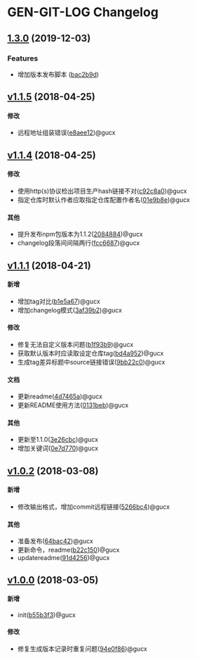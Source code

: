 # GEN-GIT-LOG Changelog

## [1.3.0](https://github.com/GiantZero-x/proj-gen-git-log/compare/v1.2.4...v1.3.0) (2019-12-03)


### Features

* 增加版本发布脚本 ([bac2b9d](https://github.com/GiantZero-x/proj-gen-git-log/commit/bac2b9d14620461a19ca818d0716dfe0d2935829))



## [v1.1.5](http://github.com/guchongxi/gen-git-log/compare/v1.1.4...v1.1.5) (2018-04-25)
#### 修改
* 远程地址组装错误([e8aee12](http://github.com/guchongxi/gen-git-log/commit/e8aee127277671b82d4346ec6fb4cba8b4622cf4))@gucx


## [v1.1.4](http://github.com/guchongxi/gen-git-log/compare/v1.1.1...v1.1.4) (2018-04-25)
#### 修改
* 使用http(s)协议检出项目生产hash链接不对([c92c8a0](http://github.com/guchongxi/gen-git-log/commit/c92c8a07c72ff62acff82b8c24bfb7500e36be27))@gucx
* 指定仓库时默认作者应取指定仓库配置作者名([01e9b8e](http://github.com/guchongxi/gen-git-log/commit/01e9b8e5a84b4e2307f3767a893ef2f113384b31))@gucx

#### 其他
* 提升发布npm包版本为1.1.2([2084884](http://github.com/guchongxi/gen-git-log/commit/20848844264539aed166a036bd8919c4f7fe94a5))@gucx
* changelog段落间间隔两行([fcc6687](http://github.com/guchongxi/gen-git-log/commit/fcc66874e4d8b4bd2697019fa6e8fe0d49c3905c))@gucx


## [v1.1.1](http://github.com/guchongxi/gen-git-log/compare/v1.0.2...v1.1.1) (2018-04-21)
#### 新增
* 增加tag对比([b1e5a67](http://github.com/guchongxi/gen-git-log/commit/b1e5a67b4422b8261cea4ac0c7c750686afeb763))@gucx
* 增加changelog模式([3af39b2](http://github.com/guchongxi/gen-git-log/commit/3af39b209802737bec5089140f35e87ddca43971))@gucx

#### 修改
* 修复无法自定义版本问题([b1f93b9](http://github.com/guchongxi/gen-git-log/commit/b1f93b9cfdbd246b93b09c64f040169cbd06751e))@gucx
* 获取默认版本时应读取设定仓库tag([bd4a952](http://github.com/guchongxi/gen-git-log/commit/bd4a9521286c15d00d927bb097beb1aec01089fd))@gucx
* 生成tag差异标题中source链接错误([9bb22c0](http://github.com/guchongxi/gen-git-log/commit/9bb22c0d4ad824967261380bc8e557401158ae48))@gucx

#### 文档
* 更新readme([4d7465a](http://github.com/guchongxi/gen-git-log/commit/4d7465afca637eb76ad74c7963eff46048434e79))@gucx
* 更新README使用方法([0131beb](http://github.com/guchongxi/gen-git-log/commit/0131beb31873b63376f0c6358a7d0091bdd9bf03))@gucx

#### 其他
* 更新至1.1.0([3e26cbc](http://github.com/guchongxi/gen-git-log/commit/3e26cbc840844684456a8fd941cd397153d65cba))@gucx
* 增加关键词([0e7d770](http://github.com/guchongxi/gen-git-log/commit/0e7d77067d8ab7d457a5c5d4f032b14cfabe83bb))@gucx


## [v1.0.2](http://github.com/guchongxi/gen-git-log/compare/v1.0.0...v1.0.2) (2018-03-08)
#### 新增
* 修改输出格式，增加commit远程链接([5266bc4](http://github.com/guchongxi/gen-git-log/commit/5266bc430fc0a5b0198f9e3ea299b4a42c52e6db))@gucx

#### 其他
* 准备发布([64bac42](http://github.com/guchongxi/gen-git-log/commit/64bac4235589ef1a465c99a7a742b245f5ba14a8))@gucx
* 更新命令，readme([b22c150](http://github.com/guchongxi/gen-git-log/commit/b22c150f23515e2c699cd5ea2f0905d4d73bb141))@gucx
* updatereadme([91d4256](http://github.com/guchongxi/gen-git-log/commit/91d4256467fac1ca3df2f69aa7306bbd876889bb))@gucx


## [v1.0.0](http://github.com/guchongxi/gen-git-log/compare/edf3a1...v1.0.0) (2018-03-05)
#### 新增
* init([b55b3f3](http://github.com/guchongxi/gen-git-log/commit/b55b3f3f8b30984719794555b19a8ddd0b9fe838))@gucx

#### 修改
* 修复生成版本记录时重复问题([94e0f86](http://github.com/guchongxi/gen-git-log/commit/94e0f8696c3b026d1c183c2f9d863de25f286f81))@gucx
